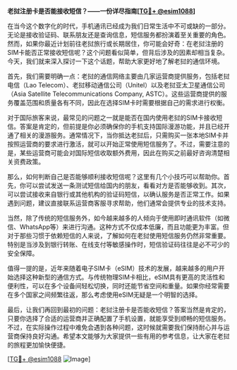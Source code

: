**老挝注册卡是否能接收短信？——一份详尽指南[[TG💪+ @esim1088](https://t.me/s/esim1088)]**

在当今这个数字化的时代，手机通讯已经成为我们日常生活中不可或缺的一部分。无论是接收验证码、联系朋友还是查询信息，短信服务都扮演着至关重要的角色。然而，如果你最近计划前往老挝旅行或长期居住，你可能会好奇：在老挝注册的SIM卡能否正常接收短信呢？这个问题看似简单，但背后涉及的因素却相当复杂。今天，我们就来深入探讨一下这个话题，帮助大家更好地了解老挝的通信环境。

首先，我们需要明确一点：老挝的通信网络主要由几家运营商提供服务，包括老挝电信（Lao Telecom）、老挝移动通信公司（Unitel）以及老挝亚太卫星通信公司（Asia Satellite Telecommunications Company, ASTC）。这些运营商提供的服务覆盖范围和质量各有不同，因此在选择SIM卡时需要根据自己的需求进行权衡。

对于国际旅客来说，最常见的问题之一就是能否在国内使用老挝的SIM卡接收短信。答案是肯定的，但前提是你必须确保你的手机支持国际漫游功能，并且已经开通了相关的漫游服务。通常情况下，当你抵达老挝后，只需购买一张本地SIM卡并按照运营商的要求进行激活，就可以开始正常使用短信服务了。不过，需要注意的是，某些运营商可能会对国际短信收取额外费用，因此在购买之前最好咨询清楚相关资费政策。

那么，如何判断自己是否能够顺利接收短信呢？这里有几个小技巧可以帮助你。首先，你可以尝试发送一条测试短信给国内的朋友，看看对方是否能够收到。其次，可以尝试接收来自银行或其他机构的验证码短信，以确认服务是否正常工作。如果遇到问题，建议直接联系运营商客服寻求帮助，他们通常会提供专业的技术支持。

当然，除了传统的短信服务外，如今越来越多的人倾向于使用即时通讯软件（如微信、WhatsApp等）来进行沟通。这种方式不仅成本低廉，而且功能更为丰富。但对于那些习惯于依赖短信的人来说，了解如何在老挝使用短信服务仍然非常重要。特别是当涉及到银行转账、在线支付等敏感操作时，短信验证码往往是必不可少的安全保障。

值得一提的是，近年来随着电子SIM卡（eSIM）技术的发展，越来越多的用户开始选择这种新型的通信方式。与传统物理SIM卡相比，eSIM具有更高的灵活性和便利性，可以在多个设备间轻松切换，同时还能节省空间和重量。如果你经常需要在多个国家之间频繁往返，那么考虑使用eSIM无疑是一个明智的选择。

最后，让我们再回到最初的问题：老挝注册卡是否能收短信？答案当然是肯定的，只要你选择了合适的运营商并正确配置了手机设置，就能享受到顺畅的短信服务。不过，在实际操作过程中难免会遇到各种问题，这时候就需要我们保持耐心并与运营商保持良好沟通。希望本文能够为大家提供一些有用的参考信息，让大家在老挝的旅程更加愉快便捷。

[[TG💪+ @esim1088](https://t.me/s/esim1088) ![Image](https://i.postimg.cc/4NQfJmqS/Snipaste-2025-05-13-00-14-12.png)]
